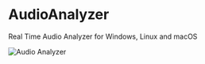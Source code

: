 # AudioAnalyzer
Real Time Audio Analyzer for Windows, Linux and macOS

![Audio Analyzer](https://user-images.githubusercontent.com/26653726/221427344-edfc7e17-5c3f-411e-82fa-97a0eb7acc60.png)
